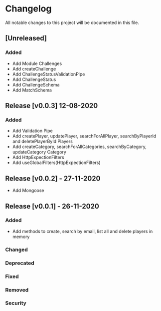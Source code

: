 # Changelog

All notable changes to this project will be documented in this file.

## [Unreleased]

### Added

- Add Module Challenges
- Add createChallenge
- Add ChallengeStatusValidationPipe
- Add ChallengeStatus
- Add ChallengeSchema
- Add MatchSchema

## Release [v0.0.3] 12-08-2020

### Added

- Add Validation Pipe
- Add createPlayer, updatePlayer, searchForAllPlayer, searchByPlayerId and deletePlayerById Players
- Add createCategory, searchForAllCategories, searchByCategory, updateCategory Category
- Add HttpExpectionFilters
- Add useGlobalFilters(HttpExpectionFilters)

## Release [v0.0.2] - 27-11-2020

- Add Mongoose

## Release [v0.0.1] - 26-11-2020

### Added

- Add methods to create, search by email, list all and delete players in memory

### Changed

### Deprecated

### Fixed

### Removed

### Security
